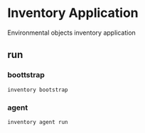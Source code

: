 # Inventory Application

Environmental objects inventory application

## run

### boottstrap
```inventory bootstrap```

### agent
```inventory agent run```

